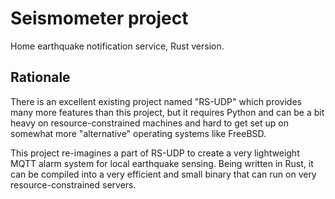 # Seismometer project

Home earthquake notification service, Rust version.

## Rationale

There is an excellent existing project named "RS-UDP" which provides many
more features than this project, but it requires Python and can be a bit
heavy on resource-constrained machines and hard to get set up on somewhat
more "alternative" operating systems like FreeBSD.

This project re-imagines a part of RS-UDP to create a very lightweight MQTT
alarm system for local earthquake sensing. Being written in Rust, it can
be compiled into a very efficient and small binary that can run on very
resource-constrained servers.
